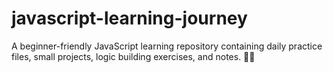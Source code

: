 # javascript-learning-journey
A beginner-friendly JavaScript learning repository containing daily practice files, small projects, logic building exercises, and notes. 📘🚀
